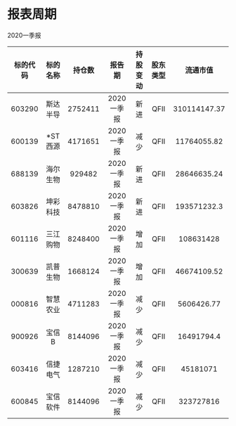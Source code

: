 # 报表周期 

2020一季报

| 标的代码 | 标的名称 | 持仓数 | 报告期 | 持股变动 | 股东类型 | 流通市值 |
|:--:|:--:|:--:|:--:|:--:|:--:|:--:|
|603290|斯达半导|2752411|2020一季报|新进|QFII|310114147.37|
|600139|*ST西源|4171651|2020一季报|减少|QFII|11764055.82|
|688139|海尔生物|929482|2020一季报|新进|QFII|28646635.24|
|603826|坤彩科技|8478810|2020一季报|新进|QFII|193571232.3|
|601116|三江购物|8248400|2020一季报|增加|QFII|108631428|
|300639|凯普生物|1668124|2020一季报|增加|QFII|46674109.52|
|000816|智慧农业|4711283|2020一季报|减少|QFII|5606426.77|
|900926|宝信B|8144096|2020一季报|减少|QFII|16491794.4|
|603416|信捷电气|1287210|2020一季报|减少|QFII|45181071|
|600845|宝信软件|8144096|2020一季报|减少|QFII|323727816|